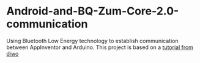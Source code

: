 # Android-and-BQ-Zum-Core-2.0-communication

Using Bluetooth Low Energy technology to establish communication between AppInventor and Arduino. This project is based on a [tutorial from diwo](http://diwo.bq.com/conexion-bluetooth-placa-zum-core-2-0/)

